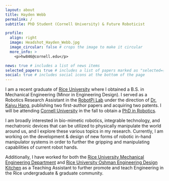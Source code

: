```yaml
---
layout: about
title: Hayden Webb
permalink: /
subtitle: PhD Student (Cornell University) & Future Roboticist

profile:
  align: right
  image: Headshot_Hayden_Webb.jpg
  image_circular: false # crops the image to make it circular
  more_info: >
    <p>hw846@cornell.edu</p>

news: true # includes a list of news items
selected_papers: true # includes a list of papers marked as "selected={true}"
social: true # includes social icons at the bottom of the page
---
```


I am a recent graduate of [Rice University](https://www.rice.edu/) where I obtained a B.S. in Mechanical Engineering (Minor in Engineering Design). I served as a Robotics Research Assistant in the [RobotPi Lab](https://robotpilab.github.io/) under the direction of [Dr. Kaiyu Hang](https://hangkaiyu.github.io/), publishing two first-author papers and acquiring two patents. I will be attending [Cornell University](https://www.cornell.edu) in the fall to obtain a [PhD in Robotics](https://www.engineering.cornell.edu/mae/phd/robotics-phd/).

 I am broadly interested in bio-mimetic robotics, integrable technology, and mechatronic devices that can be utilized to physically manipulate the world around us, and I explore these various topics in my research. Currently, I am working on the development & design of new forms of robotic in-hand manipulator systems in order to further the gripping and manipulating capabilities of current robot hands.

Additionally, I have worked for both the [Rice University Mechanical Engineering Department](https://mech.rice.edu/) and [Rice University Oshman Engineering Design Kitchen](https://oedk.rice.edu/) as a Teaching Assistant to further promote and teach Engineering in the Rice undergraduate & graduate community.

